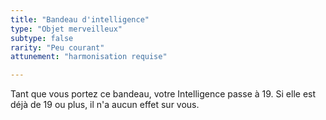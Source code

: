 ```yaml
---
title: "Bandeau d'intelligence"
type: "Objet merveilleux"
subtype: false
rarity: "Peu courant"
attunement: "harmonisation requise"

---
```

Tant que vous portez ce bandeau, votre Intelligence passe à 19. Si elle est déjà de 19 ou plus, il n'a aucun effet sur vous.
